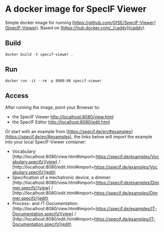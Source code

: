 # A docker image for SpecIF Viewer

Simple docker image for running [https://github.com/GfSE/SpecIF-Viewer](SpecIF-Viewer). Based on [https://hub.docker.com/_/caddy](caddy).

## Build

`docker build -t specif-viewer .`

## Run

`docker run -it --rm -p 8080:80 specif-viewer`

## Access

After running the image, point your Browser to:

- the SpecIF Viewer [http://localhost:8080/view.html](http://localhost:8080/view.html)
- the SpecIF Editor [http://localhost:8080/edit.html](http://localhost:8080/edit.html)

Or start with an example from [https://specif.de/en/#examples](https://specif.de/en/#examples), the links below will import the example into your local SpecIF-Viewer container:

- Vocabulary: [http://localhost:8080/view.html#import=https://specif.de/examples/Vocabulary.specifz](view) / [http://localhost:8080/edit.html#import=https://specif.de/examples/Vocabulary.specifz](edit)
- Specification of a mechatronic device, a dimmer: [http://localhost:8080/view.html#import=https://specif.de/examples/Dimmer.specifz](view) / [http://localhost:8080/edit.html#import=https://specif.de/examples/Dimmer.specifz](edit)
- Process- and IT-Documentation: [http://localhost:8080/view.html#import=https://specif.de/examples/IT-Documentation.specifz](view) / [http://localhost:8080/edit.html#import=https://specif.de/examples/IT-Documentation.specifz](edit)
